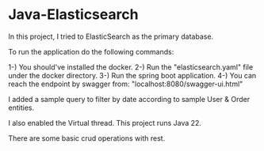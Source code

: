 # Java-Elasticsearch
In this project, I tried to ElasticSearch as the primary database. 

To run the application do the following commands:

1-) You should've installed the docker.
2-) Run the "elasticsearch.yaml" file under the docker directory.
3-) Run the spring boot application.
4-) You can reach the endpoint by swagger from: "localhost:8080/swagger-ui.html"

I added a sample query to filter by date according to sample User & Order entities.

I also enabled the Virtual thread. This project runs Java 22.

There are some basic crud operations with rest.
